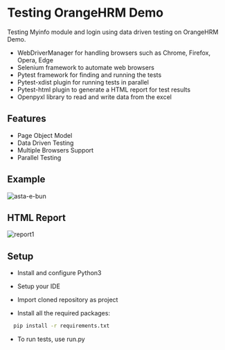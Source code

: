 
# Testing OrangeHRM Demo

Testing Myinfo module and login using data driven testing on OrangeHRM Demo.

- WebDriverManager for handling browsers such as Chrome, Firefox, Opera, Edge
- Selenium framework to automate web browsers
- Pytest framework for finding and running the tests
- Pytest-xdist plugin for running tests in parallel
- Pytest-html plugin to generate a HTML report for test results
- Openpyxl library to read and write data from the excel

## Features

- Page Object Model
- Data Driven Testing
- Multiple Browsers Support
- Parallel Testing


## Example

![asta-e-bun](https://user-images.githubusercontent.com/91252395/143234801-42c148ef-33b3-4afb-becd-af231d3d8eb9.gif)



## HTML Report

![report1](https://user-images.githubusercontent.com/91252395/143235710-20354127-d954-40b8-9ce1-75f02c3d38f4.png)
## Setup

- Install and configure Python3

- Setup your IDE

- Import cloned repository as project

- Install all the required packages:

```bash
  pip install -r requirements.txt
```
- To run tests, use run.py